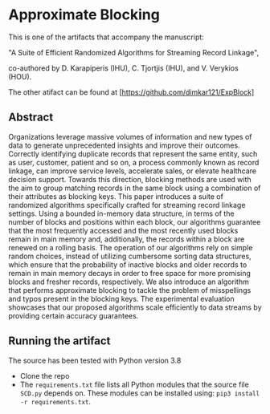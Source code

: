 # Approximate Blocking
This is one of the artifacts that accompany the manuscript:

"A Suite of Efficient Randomized Algorithms for Streaming Record Linkage", 

co-authored by D. Karapiperis (IHU), C. Tjortjis (IHU), and V. Verykios (HOU).

The other atifact can be found at [https://github.com/dimkar121/ExpBlock]

## Abstract
Organizations leverage massive volumes of information and new types of data to generate unprecedented insights and improve their outcomes. 
Correctly identifying duplicate records that represent the same entity, such as user, customer, patient and so on, a process commonly known as record linkage, can improve service levels, accelerate sales, or elevate healthcare decision support. 
Towards this direction, blocking methods are used with the aim to group matching records in the same block using a combination of their attributes as blocking keys. 
This paper introduces a suite of randomized algorithms specifically crafted for streaming record linkage settings. Using a bounded in-memory data structure, in terms of the number of blocks and positions within each block, 
our algorithms guarantee that the most frequently accessed and the most recently used blocks remain in main memory and, additionally, the records within a block are renewed on a rolling basis. 
The operation of our algorithms rely on simple random choices, instead of utilizing cumbersome sorting data structures, 
which ensure that the probability of inactive blocks and older records to remain in main memory decays in order to free space for more promising blocks and fresher records, respectively. 
We also introduce an algorithm that performs approximate blocking to tackle the problem of misspellings and typos present in the blocking keys. 
The experimental evaluation showcases that our proposed algorithms scale efficiently to data streams by providing certain accuracy guarantees.


## Running the artifact
The source has been tested with Python version 3.8
- Clone the repo
- The `requirements.txt` file lists all Python modules that the source file `SCD.py` depends on. These modules can be installed using:
  `pip3 install -r requirements.txt`.
